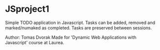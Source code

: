 # JSproject1
Simple TODO application in Javascript.
Tasks can be added, removed and marked/numaked as completed.
Tasks are preserved between sessions.

Author: Tomas Dvorak
Made for 'Dynamic Web Applications with Javascript' course at Laurea.